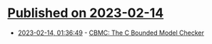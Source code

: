 # [Published on 2023-02-14](index.md)

* [2023-02-14, 01:36:49](https://lobste.rs/s/af3lcl/cbmc_c_bounded_model_checker) - [CBMC: The C Bounded Model Checker](https://arxiv.org/abs/2302.02384)
